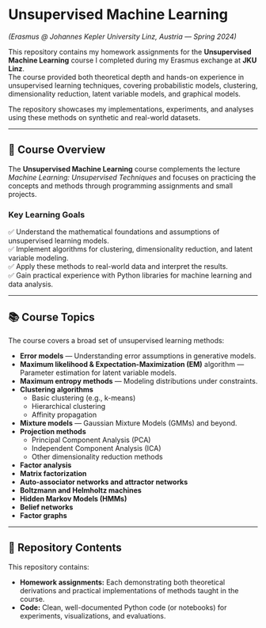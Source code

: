 # Unsupervised Machine Learning  
*(Erasmus @ Johannes Kepler University Linz, Austria — Spring 2024)*

This repository contains my homework assignments for the **Unsupervised Machine Learning** course I completed during my Erasmus exchange at **JKU Linz**.  
The course provided both theoretical depth and hands-on experience in unsupervised learning techniques, covering probabilistic models, clustering, dimensionality reduction, latent variable models, and graphical models.  

The repository showcases my implementations, experiments, and analyses using these methods on synthetic and real-world datasets.

---

## 🎯 Course Overview

The **Unsupervised Machine Learning** course complements the lecture *Machine Learning: Unsupervised Techniques* and focuses on practicing the concepts and methods through programming assignments and small projects.

### Key Learning Goals
✅ Understand the mathematical foundations and assumptions of unsupervised learning models.  
✅ Implement algorithms for clustering, dimensionality reduction, and latent variable modeling.  
✅ Apply these methods to real-world data and interpret the results.  
✅ Gain practical experience with Python libraries for machine learning and data analysis.  

---

## 📚 Course Topics

The course covers a broad set of unsupervised learning methods:

- **Error models** — Understanding error assumptions in generative models.
- **Maximum likelihood & Expectation-Maximization (EM)** algorithm — Parameter estimation for latent variable models.
- **Maximum entropy methods** — Modeling distributions under constraints.
- **Clustering algorithms**
  - Basic clustering (e.g., k-means)
  - Hierarchical clustering
  - Affinity propagation
- **Mixture models** — Gaussian Mixture Models (GMMs) and beyond.
- **Projection methods**
  - Principal Component Analysis (PCA)
  - Independent Component Analysis (ICA)
  - Other dimensionality reduction methods
- **Factor analysis**
- **Matrix factorization**
- **Auto-associator networks and attractor networks**
- **Boltzmann and Helmholtz machines**
- **Hidden Markov Models (HMMs)**
- **Belief networks**
- **Factor graphs**

---

## 📝 Repository Contents

This repository contains:
- **Homework assignments:** Each demonstrating both theoretical derivations and practical implementations of methods taught in the course.
- **Code:** Clean, well-documented Python code (or notebooks) for experiments, visualizations, and evaluations.


